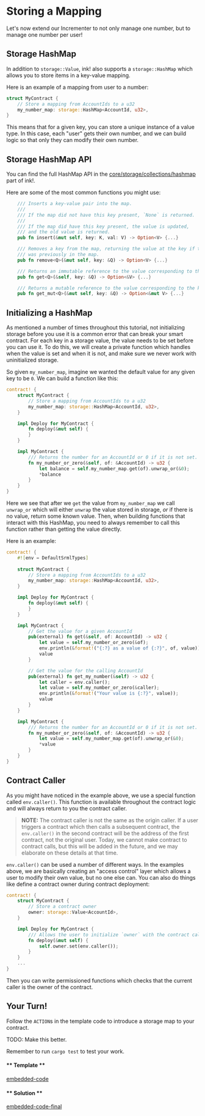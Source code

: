 Storing a Mapping
===

Let's now extend our Incrementer to not only manage one number, but to manage one number per user!

## Storage HashMap

In addition to `storage::Value`, ink! also supports a `storage::HashMap` which allows you to store items in a key-value mapping.

Here is an example of a mapping from user to a number:

```rust
struct MyContract {
    // Store a mapping from AccountIds to a u32
    my_number_map: storage::HashMap<AccountId, u32>,
}
```

This means that for a given key, you can store a unique instance of a value type. In this case, each "user" gets their own number, and we can build logic so that only they can modify their own number.

## Storage HashMap API

You can find the full HashMap API in the [core/storage/collections/hashmap](https://github.com/paritytech/ink/blob/master/core/src/storage/collections/hash_map/impls.rs) part of ink!.

Here are some of the most common functions you might use:

```rust
    /// Inserts a key-value pair into the map.
    ///
    /// If the map did not have this key present, `None` is returned.
    ///
    /// If the map did have this key present, the value is updated,
    /// and the old value is returned.
    pub fn insert(&mut self, key: K, val: V) -> Option<V> {...}

    /// Removes a key from the map, returning the value at the key if the key
    /// was previously in the map.
    pub fn remove<Q>(&mut self, key: &Q) -> Option<V> {...}

    /// Returns an immutable reference to the value corresponding to the key.
    pub fn get<Q>(&self, key: &Q) -> Option<&V> {...}

    /// Returns a mutable reference to the value corresponding to the key.
    pub fn get_mut<Q>(&mut self, key: &Q) -> Option<&mut V> {...}
```

## Initializing a HashMap

As mentioned a number of times throughout this tutorial, not initializing storage before you use it is a common error that can break your smart contract. For each key in a storage value, the value needs to be set before you can use it. To do this, we will create a private function which handles when the value is set and when it is not, and make sure we never work with uninitialized storage.

So given `my_number_map`, imagine we wanted the default value for any given key to be `0`. We can build a function like this:

```rust
contract! {
    struct MyContract {
        // Store a mapping from AccountIds to a u32
        my_number_map: storage::HashMap<AccountId, u32>,
    }

    impl Deploy for MyContract {
        fn deploy(&mut self) {
        }
    }

    impl MyContract {
        /// Returns the number for an AccountId or 0 if it is not set.
        fn my_number_or_zero(&self, of: &AccountId) -> u32 {
            let balance = self.my_number_map.get(of).unwrap_or(&0);
            *balance
        }
    }
}
```

Here we see that after we `get` the value from `my_number_map` we call `unwrap_or` which will either `unwrap` the value stored in storage, _or_ if there is no value, return some known value. Then, when building functions that interact with this HashMap, you need to always remember to call this function rather than getting the value directly.

Here is an example:

```rust
contract! {
    #![env = DefaultSrmlTypes]
    
    struct MyContract {
        // Store a mapping from AccountIds to a u32
        my_number_map: storage::HashMap<AccountId, u32>,
    }

    impl Deploy for MyContract {
        fn deploy(&mut self) {
        }
    }

    impl MyContract {
        // Get the value for a given AccountId
        pub(external) fn get(&self, of: AccountId) -> u32 {
            let value = self.my_number_or_zero(&of);
            env.println(&format!("{:?} as a value of {:?}", of, value));
            value
        }

        // Get the value for the calling AccountId
        pub(external) fn get_my_number(&self) -> u32 {
            let caller = env.caller();
            let value = self.my_number_or_zero(&caller);
            env.println(&format!("Your value is {:?}", value));
            value
        }
    }

    impl MyContract {
        /// Returns the number for an AccountId or 0 if it is not set.
        fn my_number_or_zero(&self, of: &AccountId) -> u32 {
            let value = self.my_number_map.get(of).unwrap_or(&0);
            *value
        }
    }
}
```

## Contract Caller

As you might have noticed in the example above, we use a special function called `env.caller()`. This function is available throughout the contract logic and will always return to you the contract caller.

> **NOTE:** The contract caller is not the same as the origin caller. If a user triggers a contract which then calls a subsequent contract, the `env.caller()` in the second contract will be the address of the first contract, not the original user. Today, we cannot make contract to contract calls, but this will be added in the future, and we may elaborate on these details at that time.

`env.caller()` can be used a number of different ways. In the examples above, we are basically creating an "access control" layer which allows a user to modify their own value, but no one else can. You can also do things like define a contract owner during contract deployment:

```rust
contract! {
    struct MyContract {
        // Store a contract owner
        owner: storage::Value<AccountId>,
    }

    impl Deploy for MyContract {
        /// Allows the user to initialize `owner` with the contract caller
        fn deploy(&mut self) {
            self.owner.set(env.caller());
        }
    }
    ...
}
```

Then you can write permissioned functions which checks that the current caller is the owner of the contract.

## Your Turn!

Follow the `ACTION`s in the template code to introduce a storage map to your contract.

TODO: Make this better.

Remember to run `cargo test` to test your work.

<!-- tabs:start -->

#### ** Template **

[embedded-code](./assets/1.5-template.rs ':include :type=code embed-template')

#### ** Solution **

[embedded-code-final](./assets/1.5-finished-code.rs ':include :type=code embed-final')

<!-- tabs:end -->